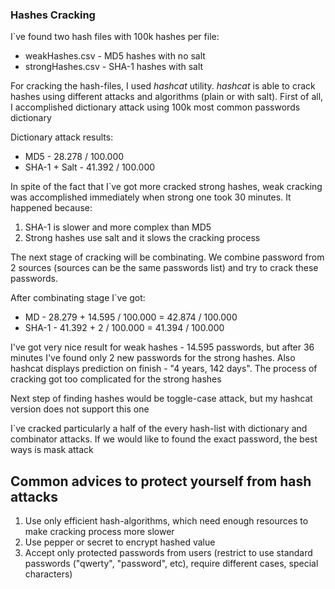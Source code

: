 ### Hashes Cracking ###

I`ve found two hash files with 100k hashes per file:
* weakHashes.csv - MD5 hashes with no salt
* strongHashes.csv - SHA-1 hashes with salt

For cracking the hash-files, I used *hashcat* utility. *hashcat* is able to crack hashes using different attacks and algorithms (plain or with salt). First of all, I accomplished dictionary attack using 100k most common passwords dictionary

Dictionary attack results:
* MD5 - 28.278 / 100.000
* SHA-1 + Salt - 41.392 / 100.000

In spite of the fact that I`ve got more cracked strong hashes, weak cracking was accomplished immediately when strong one took 30 minutes. It happened because:
1. SHA-1 is slower and more complex than MD5
2. Strong hashes use salt and it slows the cracking process

The next stage of cracking will be combinating. We combine password from 2 sources (sources can be the same passwords list) and try to crack these passwords. 

After combinating stage I`ve got:
* MD - 28.279 + 14.595 / 100.000 = 42.874 / 100.000
* SHA-1 - 41.392 + 2 / 100.000 = 41.394 / 100.000

I've got very nice result for weak hashes - 14.595 passwords, but after 36 minutes I've found only 2 new passwords for the strong hashes. Also hashcat displays prediction on finish - "4 years, 142 days". The process of cracking got too complicated for the strong hashes

Next step of finding hashes would be toggle-case attack, but my hashcat version does not support this one

I`ve cracked particularly a half of the every hash-list with dictionary and combinator attacks. If we would like to found the exact password, the best ways is mask attack

## Common advices to protect yourself from hash attacks ##

1. Use only efficient hash-algorithms, which need enough resources to make cracking process more slower
2. Use pepper or secret to encrypt hashed value
3. Accept only protected passwords from users (restrict to use standard passwords ("qwerty", "password", etc), require different cases, special characters)
